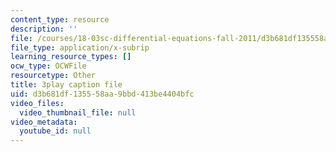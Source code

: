 ```yaml
---
content_type: resource
description: ''
file: /courses/18-03sc-differential-equations-fall-2011/d3b681df135558aa9bbd413be4404bfc_4gJLEYc3p5w.vtt
file_type: application/x-subrip
learning_resource_types: []
ocw_type: OCWFile
resourcetype: Other
title: 3play caption file
uid: d3b681df-1355-58aa-9bbd-413be4404bfc
video_files:
  video_thumbnail_file: null
video_metadata:
  youtube_id: null
---
```

